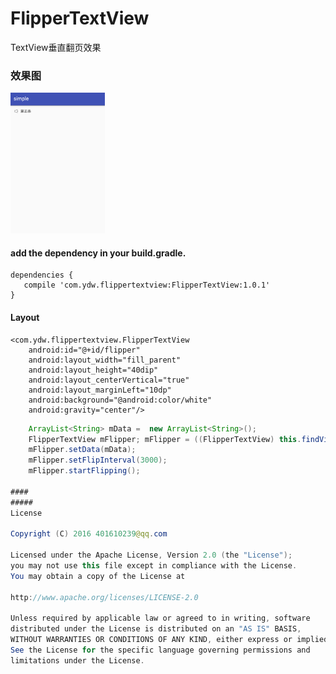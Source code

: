 # FlipperTextView
TextView垂直翻页效果


### 效果图

<img src="/1.gif" style="width: 30%;">

####  add the dependency in your build.gradle.

	dependencies {
	   compile 'com.ydw.flippertextview:FlipperTextView:1.0.1'
	}


#### Layout

    <com.ydw.flippertextview.FlipperTextView
        android:id="@+id/flipper"
        android:layout_width="fill_parent"
        android:layout_height="40dip"
        android:layout_centerVertical="true"
        android:layout_marginLeft="10dp"
        android:background="@android:color/white"
        android:gravity="center"/>
~~~~ java
    ArrayList<String> mData =  new ArrayList<String>();
    FlipperTextView mFlipper; mFlipper = ((FlipperTextView) this.findViewById(R.id.flipper));
	mFlipper.setData(mData);
	mFlipper.setFlipInterval(3000);
	mFlipper.startFlipping();
	
####
#####
License

Copyright (C) 2016 401610239@qq.com

Licensed under the Apache License, Version 2.0 (the "License");
you may not use this file except in compliance with the License.
You may obtain a copy of the License at

http://www.apache.org/licenses/LICENSE-2.0

Unless required by applicable law or agreed to in writing, software
distributed under the License is distributed on an "AS IS" BASIS,
WITHOUT WARRANTIES OR CONDITIONS OF ANY KIND, either express or implied.
See the License for the specific language governing permissions and
limitations under the License.
